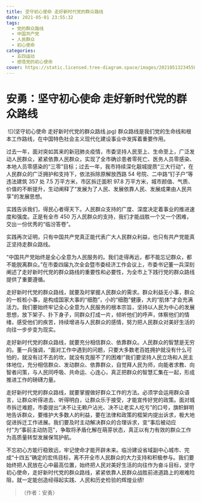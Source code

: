 ```yaml
---
title: 坚守初心使命 走好新时代党的群众路线
date: 2021-05-01 23:55:32
tags:
  - 党的群众路线
  - 中国共产党
  - 人民群众
  - 初心使命
categories:
  - 五四运动
  - 感悟党的初心使命
cover: https://static.licensed.tree-diagram.space/images/20210513234558.jpg
---
```


# 安勇：坚守初心使命 走好新时代党的群众路线

​ ![](坚守初心使命 走好新时代党的群众路线.jpg)
群众路线是我们党的生命线和根本工作路线，在中国特色社会主义现代化建设事业中发挥着重要作用。

过去一年，面对突如其来的新冠肺炎疫情，市委坚持人民至上、生命至上，广泛发动人民群众，紧紧依靠人民群众，实现了全市确诊患者零死亡、医务人员零感染、本地人员零感染的“三零”目标；过去一年，我市持续深化靓城提质“三大行动”，在人民群众的广泛拥护和支持下，依法拆除原解放西路 54 号院、二中路“钉子户”等违法建筑 357 处 7.5 万平方米，市区拆迁面积 97.8 万平方米，城市颜值、气质、价值的不断提升，生动阐释了“发展为了人民、发展依靠人民、发展成果由人民共享”的发展思想。

实践告诉我们，得民心者得天下。人民群众支持的广度、深度决定着事业的推进速度和强度。正是有全市 450 万人民群众的支持，我们才能战胜一个又一个困难，交出一份优秀的“临汾答卷”。

实践再次证明，只有中国共产党真正能代表广大人民群众利益，也只有共产党能真正坚持走群众路线。

“中国共产党始终是全心全意为人民服务的。我们走得再远，都不能忘记群众，都不能脱离群众。”在市委四届九次全会暨市委经济工作会议上，市委书记董一兵深刻阐述了走好新时代党的群众路线的重要性和必要性，为全市上下践行党的群众路线提供了重要遵循。

走好新时代党的群众路线，就要及时掌握人民群众的需求。群众利益无小事，群众的一桩桩小事，是构成国家大事的“细胞”，小的“细胞”健康，大的“肌体”才会充满活力。我们要始终牢记全心全意为人民服务的根本宗旨，坚持以人民为中心的发展思想，放下架子、扑下身子，同群众打成一片，倾听他们的呼声，体察他们的情绪，感受他们的疾苦，持续增进与人民群众的感情，努力把人民群众对美好生活的向往一步步变为现实。

走好新时代党的群众路线，就要充分相信群众、依靠群众。人民群众的智慧是无穷的。董一兵强调，“面对工作中遇到的问题，只要大多数老百姓拥护就没有什么可怕的，就没有过不去的坎，就没有克服不了的困难!”我们要坚持人民立场和人民主体地位，充分相信群众、发动群众、依靠群众，自觉拜人民为师，向能者求教、向智者问策，与人民同呼吸、共命运、心连心，真正把群众的智慧汇集在一起，形成推进工作的磅礴力量。

走好新时代党的群众路线，就要掌握做好群众工作的方法。必须学会运用群众语言，让群众听得进去、听得明白，让群众乐于接受，才能宣传好党的政策。面对城市拆迁难题，市委提出“决不让无赖户沾光、决不让老实人吃亏”的口号，旗帜鲜明地告诉群众，要维护大多数人的利益，要在法律和政策的框架内提出诉求，极大地促进拆迁工作进展。我们要及时主动解决群众的合理诉求，变“事后被动应付”为“事前主动防范”，争取将矛盾化解在萌芽状态，真正以有力有效的群众工作为高质量转型发展保驾护航。

不忘初心方能行稳致远，牢记使命才能开辟未来。临汾建设省域副中心城市、完成“十四五”确定的宏伟目标，离不开全市人民群众的大力支持和积极参与。我们要始终把人民放在心中最高位置，始终把人民对美好生活的向往作为奋斗目标，坚守初心使命，走好新时代党的群众路线，紧紧依靠人民群众战胜前进道路上的艰难险阻，就一定能创造经得起实践、人民和历史检验的辉煌业绩!

> （作者：安勇）
